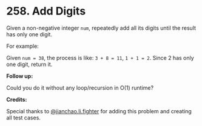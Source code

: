 # 258. Add Digits

Given a non-negative integer `num`, repeatedly add all its digits until the result has only one digit.

For example:

Given `num = 38`, the process is like: `3 + 8 = 11`, `1 + 1 = 2`. Since 2 has only one digit, return it.

**Follow up:**

Could you do it without any loop/recursion in O(1) runtime?

**Credits:**

Special thanks to [@jianchao.li.fighter](https://leetcode.com/discuss/user/jianchao.li.fighter) for adding this problem and creating all test cases.

